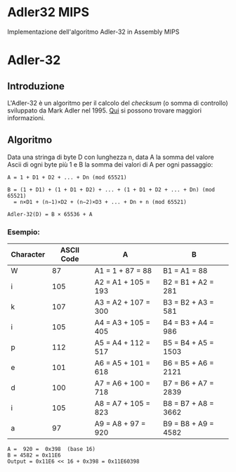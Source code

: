 # Adler32 MIPS
Implementazione dell'algoritmo Adler-32 in Assembly MIPS

# Adler-32
## Introduzione
L'Adler-32 è un algoritmo per il calcolo del *checksum* (o somma di controllo) sviluppato da Mark Adler nel 1995. [Qui](https://en.wikipedia.org/wiki/Adler-32) si possono trovare maggiori informazioni.
## Algoritmo
Data una stringa di byte D con lunghezza n, data A la somma del valore Ascii di ogni byte più 1 e B la somma dei valori di A per ogni passaggio:
```
A = 1 + D1 + D2 + ... + Dn (mod 65521)

B = (1 + D1) + (1 + D1 + D2) + ... + (1 + D1 + D2 + ... + Dn) (mod 65521)
  = n×D1 + (n−1)×D2 + (n−2)×D3 + ... + Dn + n (mod 65521)

Adler-32(D) = B × 65536 + A
```
### Esempio:
| Character | ASCII Code | A | B |
| ------ | ------ | ------ | ------ |
| W | 87 | A1 = 1 + 87 = 88 | B1 = A1 = 88|
| i | 105 | A2 = A1 + 105 = 193 | B2 = B1 + A2 = 281 | 
| k | 107 | A3 = A2 + 107 = 300 | B3 = B2 + A3 = 581 |
| i | 105 | A4 = A3 + 105 = 405 | B4 = B3 + A4 = 986 | 
| p | 112 | A5 = A4 + 112 = 517 | B5 = B4 + A5 = 1503 |
| e | 101 | A6 = A5 + 101 = 618 | B6 = B5 + A6 = 2121 |
| d | 100 | A7 = A6 + 100 = 718 | B7 = B6 + A7 = 2839 |
| i | 105 | A8 = A7 + 105 = 823 | B8 = B7 + A8 = 3662 |
| a | 97 | A9 = A8 + 97 = 920 | B9 = B8 + A9 = 4582 |
```
A =  920 =  0x398  (base 16)
B = 4582 = 0x11E6
Output = 0x11E6 << 16 + 0x398 = 0x11E60398
```


